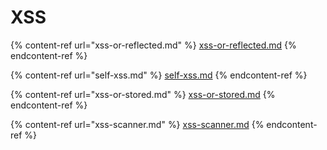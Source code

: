 # XSS

{% content-ref url="xss-or-reflected.md" %}
[xss-or-reflected.md](xss-or-reflected.md)
{% endcontent-ref %}

{% content-ref url="self-xss.md" %}
[self-xss.md](self-xss.md)
{% endcontent-ref %}

{% content-ref url="xss-or-stored.md" %}
[xss-or-stored.md](xss-or-stored.md)
{% endcontent-ref %}

{% content-ref url="xss-scanner.md" %}
[xss-scanner.md](xss-scanner.md)
{% endcontent-ref %}
